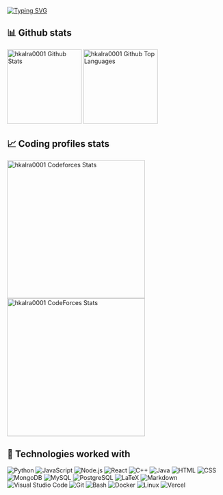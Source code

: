 [![Typing SVG](https://readme-typing-svg.demolab.com?font=Barrio&size=450&pause=1000&width=6000&height=700&lines=Hi%2C+I'm+Harshit+Kalra;A+Computer+Science+Student%2C;Competitive+Programmer;and+A+Web+Developer)](https://github.com/hkalra0001)

## 📊 Github stats

<span>
<img height="174" src="https://github-readme-stats.vercel.app/api?username=hkalra0001&show_icons=true&hide=contribs&theme=github_dark&border_color=30363d" alt="hkalra0001 Github Stats" />
<img height="174" src="https://github-readme-stats.vercel.app/api/top-langs/?username=hkalra0001&layout=compact&langs_count=6&theme=github_dark&border_color=30363d&size_weight=0.5&count_weight=0.5&hide=css" alt="hkalra0001 Github Top Languages" />
</span>

## 📈 Coding profiles stats

<a href="https://codeforces.com/profile/hkalra0001">
<img align="center" height="322" src="https://codeforces-readme-stats.vercel.app/api/card?username=hkalra0001&theme=github_dark&disable_animations=false&show_icons=true&force_username=true" alt="hkalra0001 Codeforces Stats"/>
</a>
<a href="https://leetcode.com/u/hkalra0001">
<img align="center" height="322" src="https://codeforces-readme-stats.vercel.app/api/card?username=hkalra0001&theme=github_dark&disable_animations=false&show_icons=true&force_username=true" height="322" alt="hkalra0001 CodeForces Stats" alt="hkalra0001 Leetcode Stats"/>
</a>

## 🧩 Technologies worked with

<p>
<img alt="Python" src="https://img.shields.io/badge/Python-3f7cad.svg?logo=python&logoColor=white">
<img alt="JavaScript" src="https://img.shields.io/badge/JavaScript-20232A.svg?logo=javascript&logoColor=F7DF1E">
<img alt="Node.js" src="https://img.shields.io/badge/Node.js-58af50.svg?logo=node.js&logoColor=white">
<img alt="React" src="https://img.shields.io/badge/React-20232A?logo=react&logoColor=61DAFB">
<img alt="C++" src="https://img.shields.io/badge/C%2B%2B-00599C?logo=c%2B%2B&logoColor=white">
<img alt="Java" src="https://img.shields.io/badge/Java-e6712c?logo=Java&logoColor=white">
<img alt="HTML" src="https://img.shields.io/badge/HTML-E34F26.svg?logo=html5&logoColor=white">
<img alt="CSS" src="https://img.shields.io/badge/CSS-1572B6.svg?logo=css3&logoColor=white">
<img alt="MongoDB" src ="https://img.shields.io/badge/MongoDB-5baa43.svg?logo=mongodb&logoColor=white">
<img alt="MySQL" src="https://img.shields.io/badge/MySQL-2e7690?logo=mysql&logoColor=white">
<img alt="PostgreSQL" src ="https://img.shields.io/badge/PostgreSQL-316192.svg?logo=postgresql&logoColor=white">
<img alt="LaTeX" src="https://img.shields.io/badge/LaTeX-008080.svg?logo=LaTeX&logoColor=white">
<img alt="Markdown" src="https://img.shields.io/badge/Markdown-20232A.svg?logo=markdown&logoColor=white">
<img alt="Visual Studio Code" src="https://img.shields.io/badge/Visual%20Studio%20Code-167acd.svg?logo=visual-studio-code&logoColor=white">
<img alt="Git" src="https://img.shields.io/badge/Git-F05033.svg?logo=git&logoColor=white">
<img alt="Bash" src="https://img.shields.io/badge/Bash-20232A.svg?logo=gnu-bash&logoColor=white">
<img alt="Docker" src="https://img.shields.io/badge/Docker-02569B?logo=Docker&logoColor=white">
<img alt="Linux" src="https://img.shields.io/badge/Linux-f6db47?logo=linux&logoColor=black">
<img alt="Vercel" src="https://img.shields.io/badge/Vercel-20232A.svg?logo=vercel&logoColor=white">
</p>